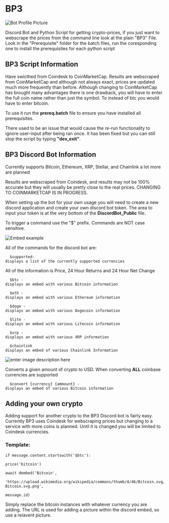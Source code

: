 # BP3

![Bot Profile Picture](https://images-ext-2.discordapp.net/external/hFZr30Jkd-GQ-MjcxGGWcPd8lbA_Raj0YGZnQbZ0Olw/%3Fsize%3D128/https/cdn.discordapp.com/avatars/790680677078532107/07e222e50bb47958248deec3f06858f4.png)

Discord Bot and Python Script for getting crypto-prices, if you just want to webscrape the prices from the command line look at the plain "BP3" File. 
Look in the "Prerequisite" folder for the batch files, run the coresponding one to install the prerequisites for each python script  

## **BP3 Script Information** 
Have swicthed from Coindesk to CoinMarketCap. Results are webscraped from CoinMarketCap and although not always exact, prices are updated much more frequently than before. 
Although changing to CoinMarketCap has brought many advantages there is one drawback, you will have to enter the full coin name rather than just the symbol.
To instead of btc you would have to enter bitcoin.

To use it run the **prereq.batch** file to ensure you have installed all prerequisites.

There used to be an issue that would cause the re-run functionality to ignore user-input after being ran once. It has been fixed but you can still stop the script by typing
**"dev_exit"**.

## **BP3 Discord Bot Information**


Currently supports Bitcoin, Ethereum, XRP, Stellar, and Chainlink a lot more are planned

Results are webscraped from Coindesk, and results may not be 100% accurate but they will usually be pretty close to the real prices. 
CHANGING TO COINMARKETCAP IS IN PROGRESS.

When setting up the bot for your own usage you will need to create a new discord application and create your own discord bot token. The area to input your token is at the very bottom of the **DiscordBot_Public** file.  

To trigger a command use the "$" prefix. Commands are NOT case sensitive.  

![Embed example](https://i.imgur.com/zJRiC4z.png)

All of the commands for the discord bot are:
  
	  $supported- 
    displays a list of the currently supported currencies 
  
  All of the information is Price, 24 Hour Returns and 24 Hour Net Change
  
	  $btc - 
    displays an embed with various Bitcoin information
  
	  $eth - 
    displays an embed with various Ethereum information  
	  
	  $doge - 
	displays an embed with various Dogecoin information

	  $lite -
	displays an embed with various Litecoin information
	 
	  $xrp - 
    displays an embed with various XRP information
  
	  $chainlink
    displays an embed of various Chainlink Information

![enter image description here](https://i.imgur.com/nQk8ldX.png)

Converts a given amount of crypto to USD. When converting **ALL** coinbase currencies are supported
  
	  $convert {currency} {ammount} - 
    displays an embed of various Bitcoin information
        

## Adding your own crypto
Adding support for another crypto to the BP3 Discord bot is fairly easy. 
Currently BP3 uses Coindesk for webscraping prices but changing to a 
service with more coins is planned.
Until it is changed you will be limited to Coindesk currencies. 
### Template:

    if message.content.startswith('$btc'):
    
    price('bitcoin')
    
    await dembed('Bitcoin',
    
    'https://upload.wikimedia.org/wikipedia/commons/thumb/4/46/Bitcoin.svg/1200px-Bitcoin.svg.png',
    
    message.id)
Simply replace the bitcoin instances with whatever currency you are adding. The URL is used for adding a picture within the discord embed, so use a relavent picture.
